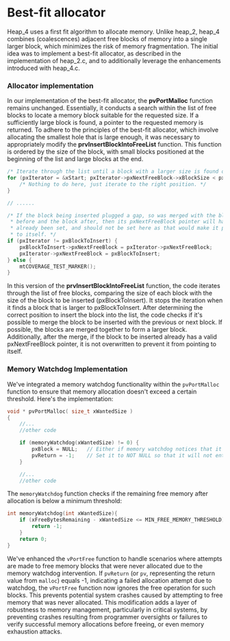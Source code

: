# Best-fit allocator
Heap_4 uses a first fit algorithm to allocate memory. Unlike heap_2, heap_4 combines 
(coalescences) adjacent free blocks of memory into a single larger block, which minimizes the 
risk of memory fragmentation. 
The initial idea was to implement a best-fit allocator, as described in the implementation of heap_2.c, and to additionally leverage the enhancements introduced with heap_4.c.

### Allocator implementation

In our implementation of the best-fit allocator, the **pvPortMalloc** function remains unchanged. Essentially, it conducts a search within the list of free blocks to locate a memory block suitable for the requested size. If a sufficiently large block is found, a pointer to the requested memory is returned. To adhere to the principles of the best-fit allocator, which involve allocating the smallest hole that is large enough, it was necessary to appropriately modify the **prvInsertBlockIntoFreeList** function. This function is ordered by the size of the block, with small blocks positioned at the beginning of the list and large blocks at the end.

```c
/* Iterate through the list until a block with a larger size is found or the end is reached */
for (pxIterator = &xStart; pxIterator->pxNextFreeBlock->xBlockSize < pxBlockToInsert->xBlockSize && pxIterator->pxNextFreeBlock != pxEnd; pxIterator = pxIterator->pxNextFreeBlock) {
    /* Nothing to do here, just iterate to the right position. */
}

// ......

/* If the block being inserted plugged a gap, so was merged with the block
 * before and the block after, then its pxNextFreeBlock pointer will have
 * already been set, and should not be set here as that would make it point
 * to itself. */
if (pxIterator != pxBlockToInsert) {
    pxBlockToInsert->pxNextFreeBlock = pxIterator->pxNextFreeBlock;
    pxIterator->pxNextFreeBlock = pxBlockToInsert;
} else {
    mtCOVERAGE_TEST_MARKER();
}
 ```


In this version of the **prvInsertBlockIntoFreeList** function, the code iterates through the list of free blocks, comparing the size of each block with the size of the block to be inserted (pxBlockToInsert). It stops the iteration when it finds a block that is larger to pxBlockToInsert. After determining the correct position to insert the block into the list, the code checks if it's possible to merge the block to be inserted with the previous or next block. If possible, the blocks are merged together to form a larger block. Additionally, after the merge, if the block to be inserted already has a valid pxNextFreeBlock pointer, it is not overwritten to prevent it from pointing to itself.


### Memory Watchdog Implementation
We've integrated a memory watchdog functionality within the `pvPortMalloc` function to ensure that memory allocation doesn't exceed a certain threshold. Here's the implementation:

```c
void * pvPortMalloc( size_t xWantedSize )
{
    //...
    //other code

    if (memoryWatchdog(xWantedSize) != 0) {
        pxBlock = NULL;   // Either if memory watchdog notices that it will exceed the threshold or if the largest block can't contain it: I can't allocate so I set to NULL to not enter the if but instead enter in else
        pvReturn = -1;    // Set it to NOT NULL so that it will not enter in malloc failed hook so does not crash the whole system
    }

    //...
    //other code
```

The `memoryWatchdog` function checks if the remaining free memory after allocation is below a minimum threshold:

```c
int memoryWatchdog(int xWantedSize){
    if (xFreeBytesRemaining - xWantedSize <= MIN_FREE_MEMORY_THRESHOLD) {
        return -1;
    }
    return 0;
}
```

We've enhanced the `vPortFree` function to handle scenarios where attempts are made to free memory blocks that were never allocated due to the memory watchdog intervention.
If `pvReturn` (or `pv`, representing the return value from `malloc`) equals -1, indicating a failed allocation attempt due to watchdog, the `vPortFree` function now ignores the free operation for such blocks. This prevents potential system crashes caused by attempting to free memory that was never allocated.
This modification adds a layer of robustness to memory management, particularly in critical systems, by preventing crashes resulting from programmer oversights or failures to verify successful memory allocations before freeing, or even memory exhaustion attacks.
